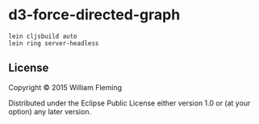 # d3-force-directed-graph

```
lein cljsbuild auto
lein ring server-headless
```

## License

Copyright © 2015 William Fleming

Distributed under the Eclipse Public License either version 1.0 or (at
your option) any later version.
